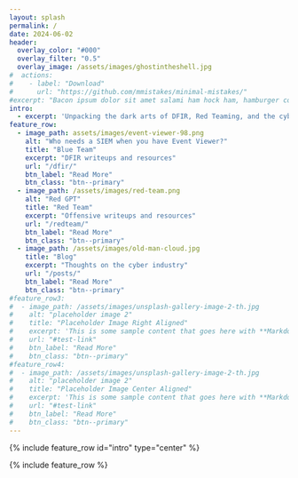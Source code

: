```yaml
---
layout: splash
permalink: /
date: 2024-06-02
header:
  overlay_color: "#000"
  overlay_filter: "0.5"
  overlay_image: /assets/images/ghostintheshell.jpg
#  actions:
#    - label: "Download"
#      url: "https://github.com/mmistakes/minimal-mistakes/"
#excerpt: "Bacon ipsum dolor sit amet salami ham hock ham, hamburger corned beef short ribs kielbasa biltong t-bone drumstick tri-tip tail sirloin pork chop."
intro: 
  - excerpt: 'Unpacking the dark arts of DFIR, Red Teaming, and the cybersecurity industry.'
feature_row:
  - image_path: assets/images/event-viewer-98.png
    alt: "Who needs a SIEM when you have Event Viewer?"
    title: "Blue Team"
    excerpt: "DFIR writeups and resources"
    url: "/dfir/"
    btn_label: "Read More"
    btn_class: "btn--primary"
  - image_path: /assets/images/red-team.png
    alt: "Red GPT"
    title: "Red Team"
    excerpt: "Offensive writeups and resources"
    url: "/redteam/"
    btn_label: "Read More"
    btn_class: "btn--primary"
  - image_path: /assets/images/old-man-cloud.jpg
    title: "Blog"
    excerpt: "Thoughts on the cyber industry"
    url: "/posts/"
    btn_label: "Read More"
    btn_class: "btn--primary"
#feature_row3:
#  - image_path: /assets/images/unsplash-gallery-image-2-th.jpg
#    alt: "placeholder image 2"
#    title: "Placeholder Image Right Aligned"
#    excerpt: 'This is some sample content that goes here with **Markdown** formatting. Right aligned with `type="right"`'
#    url: "#test-link"
#    btn_label: "Read More"
#    btn_class: "btn--primary"
#feature_row4:
#  - image_path: /assets/images/unsplash-gallery-image-2-th.jpg
#    alt: "placeholder image 2"
#    title: "Placeholder Image Center Aligned"
#    excerpt: 'This is some sample content that goes here with **Markdown** formatting. Centered with `type="center"`'
#    url: "#test-link"
#    btn_label: "Read More"
#    btn_class: "btn--primary"
---
```


{% include feature_row id="intro" type="center" %}

{% include feature_row %}